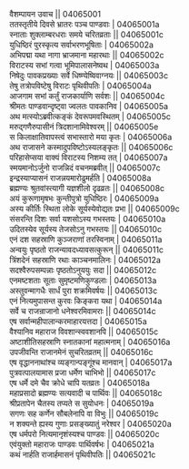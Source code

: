 वैशम्पायन उवाच ||	04065001    
ततस्तृतीये दिवसे भ्रातरः पञ्च पाण्डवाः |	04065001a  
स्नाताः शुक्लाम्बरधराः समये चरितव्रताः ||	04065001c  
युधिष्ठिरं पुरस्कृत्य सर्वाभरणभूषिताः |	04065002a  
अभिपद्मा यथा नागा भ्राजमाना महारथाः ||	04065002c  
विराटस्य सभां गत्वा भूमिपालासनेष्वथ |	04065003a  
निषेदुः पावकप्रख्याः सर्वे धिष्ण्येष्विवाग्नयः ||	04065003c  
तेषु तत्रोपविष्टेषु विराटः पृथिवीपतिः |	04065004a  
आजगाम सभां कर्तुं राजकार्याणि सर्वशः ||	04065004c  
श्रीमतः पाण्डवान्दृष्ट्वा ज्वलतः पावकानिव |	04065005a  
अथ मत्स्योऽब्रवीत्कङ्कं देवरूपमवस्थितम् |	04065005c  
मरुद्गणैरुपासीनं त्रिदशानामिवेश्वरम् ||	04065005e   
स किलाक्षातिवापस्त्वं सभास्तारो मया कृतः |	04065006a  
अथ राजासने कस्मादुपविष्टोऽस्यलङ्कृतः ||	04065006c  
परिहासेप्सया वाक्यं विराटस्य निशम्य तत् |	04065007a  
स्मयमानोऽर्जुनो राजन्निदं वचनमब्रवीत् ||	04065007c  
इन्द्रस्याप्यासनं राजन्नयमारोढुमर्हति |	04065008a  
ब्रह्मण्यः श्रुतवांस्त्यागी यज्ञशीलो दृढव्रतः ||	04065008c  
अयं कुरूणामृषभः कुन्तीपुत्रो युधिष्ठिरः |	04065009a  
अस्य कीर्तिः स्थिता लोके सूर्यस्येवोद्यतः प्रभा ||	04065009c  
संसरन्ति दिशः सर्वा यशसोऽस्य गभस्तयः |	04065010a  
उदितस्येव सूर्यस्य तेजसोऽनु गभस्तयः ||	04065010c  
एनं दश सहस्राणि कुञ्जराणां तरस्विनाम् |	04065011a  
अन्वयुः पृष्ठतो राजन्यावदध्यावसत्कुरून् ||	04065011c  
त्रिंशदेनं सहस्राणि रथाः काञ्चनमालिनः |	04065012a  
सदश्वैरुपसम्पन्नाः पृष्ठतोऽनुययुः सदा ||	04065012c  
एनमष्टशताः सूताः सुमृष्टमणिकुण्डलाः |	04065013a  
अस्तुवन्मागधैः सार्धं पुरा शक्रमिवर्षयः ||	04065013c  
एनं नित्यमुपासन्त कुरवः किङ्करा यथा |	04065014a  
सर्वे च राजन्राजानो धनेश्वरमिवामराः ||	04065014c  
एष सर्वान्महीपालान्करमाहारयत्तदा |	04065015a  
वैश्यानिव महाराज विवशान्स्ववशानपि ||	04065015c  
अष्टाशीतिसहस्राणि स्नातकानां महात्मनाम् |	04065016a  
उपजीवन्ति राजानमेनं सुचरितव्रतम् ||	04065016c  
एष वृद्धाननाथांश्च व्यङ्गान्पङ्गूंश्च मानवान् |	04065017a  
पुत्रवत्पालयामास प्रजा धर्मेण चाभिभो ||	04065017c  
एष धर्मे दमे चैव क्रोधे चापि यतव्रतः |	04065018a  
महाप्रसादो ब्रह्मण्यः सत्यवादी च पार्थिवः ||	04065018c  
श्रीप्रतापेन चैतस्य तप्यते स सुयोधनः |	04065019a  
सगणः सह कर्णेन सौबलेनापि वा विभुः ||	04065019c  
न शक्यन्ते ह्यस्य गुणाः प्रसङ्ख्यातुं नरेश्वर |	04065020a  
एष धर्मपरो नित्यमानृशंस्यश्च पाण्डवः ||	04065020c  
एवंयुक्तो महाराजः पाण्डवः पार्थिवर्षभः |	04065021a  
कथं नार्हति राजार्हमासनं पृथिवीपतिः ||	04065021c  
